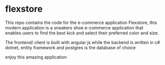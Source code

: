 # flexstore


This repo contains the code for the e-commerce application Flexstore, this modern application is a sneakers shoe e-commerce application that enables users to find the best kick and select their preferred color and size.

The frontend/ client is built with angular js while the backend is written in c# dotnet, entity framework and postgres is the database of choice

enjoy this amazing application
